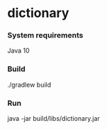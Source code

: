 # dictionary

### System requirements
Java 10

### Build
./gradlew build

### Run
java -jar build/libs/dictionary.jar